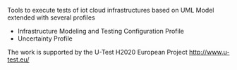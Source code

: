 Tools to execute tests of iot cloud infrastructures based on UML Model extended with several profiles

- Infrastructure Modeling and Testing Configuration Profile
- Uncertainty Profile

The work is supported by the U-Test H2020 European Project
http://www.u-test.eu/


